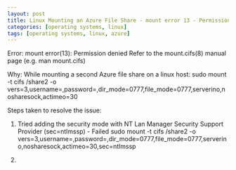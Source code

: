 ```yaml
---
layout: post
title: Linux Mounting an Azure File Share - mount error 13 - Permission denied - 
categories: [operating systems, linux]
tags: [operating systems, linux, azure]
---
```



Error:
mount error(13): Permission denied Refer to the mount.cifs(8) manual page (e.g. man mount.cifs)

Why:
While mounting a second Azure file share on a linux host:
sudo mount -t cifs <azure-file-share-location> /share2 -o vers=3,username=<username>,password=<password>,dir_mode=0777,file_mode=0777,serverino,nosharesock,actimeo=30

Steps taken to resolve the issue:
1. Tried adding the security mode with NT Lan Manager Security Support Provider (sec=ntlmssp) - Failed
sudo mount -t cifs <azure-file-share-location> /share2 -o vers=3,username=<username>,password=<password>,dir_mode=0777,file_mode=0777,serverino,nosharesock,actimeo=30,sec=ntlmssp 

2. 